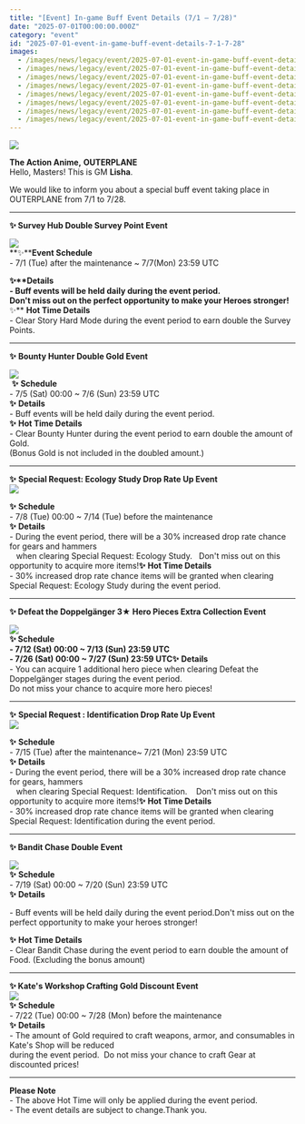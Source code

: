 ```yaml
---
title: "[Event] In-game Buff Event Details (7/1 – 7/28)"
date: "2025-07-01T00:00:00.000Z"
category: "event"
id: "2025-07-01-event-in-game-buff-event-details-7-1-7-28"
images:
  - /images/news/legacy/event/2025-07-01-event-in-game-buff-event-details-7-1-7-28/7a8880f5b8534c4b88ed83ee236f8e8d.webp
  - /images/news/legacy/event/2025-07-01-event-in-game-buff-event-details-7-1-7-28/6e1a16e6fdb046ccbdfa47f844f47aec.webp
  - /images/news/legacy/event/2025-07-01-event-in-game-buff-event-details-7-1-7-28/f735fa46ab044627b0302a40cb6d3292.webp
  - /images/news/legacy/event/2025-07-01-event-in-game-buff-event-details-7-1-7-28/1e4ef7579479479995cf7a65d73bbd64.webp
  - /images/news/legacy/event/2025-07-01-event-in-game-buff-event-details-7-1-7-28/915005289d814a8f9f205bcdfae9ee98.webp
  - /images/news/legacy/event/2025-07-01-event-in-game-buff-event-details-7-1-7-28/65380d11f0e24ca6b5a164cd601eee47.webp
  - /images/news/legacy/event/2025-07-01-event-in-game-buff-event-details-7-1-7-28/fb1b2c35e23442e9a804a9f3bbc147fc.webp
  - /images/news/legacy/event/2025-07-01-event-in-game-buff-event-details-7-1-7-28/2fe337849cba43019c3fcb86e8fabc1f.webp
---
```


![](/images/news/legacy/event/2025-07-01-event-in-game-buff-event-details-7-1-7-28/7a8880f5b8534c4b88ed83ee236f8e8d.webp)  

**The Action Anime,** **OUTERPLANE**  
Hello, Masters! This is GM **Lisha**.  
  
We would like to inform you about a special buff event taking place in OUTERPLANE from 7/1 to 7/28.

* * *

  
**✨ Survey Hub Double Survey Point Event**

![](/images/news/legacy/event/2025-07-01-event-in-game-buff-event-details-7-1-7-28/6e1a16e6fdb046ccbdfa47f844f47aec.webp)  
**✨****Event Schedule**  
\- 7/1 (Tue) after the maintenance ~ 7/7(Mon) 23:59 UTC

  
**✨****Details**  
\- Buff events will be held daily during the event period.  
Don't miss out on the perfect opportunity to make your Heroes stronger!**✨** **Hot Time Details**  
\- Clear Story Hard Mode during the event period to earn double the Survey Points.  

* * *

  
**✨** **Bounty Hunter Double Gold Event**

![](/images/news/legacy/event/2025-07-01-event-in-game-buff-event-details-7-1-7-28/f735fa46ab044627b0302a40cb6d3292.webp)  
 **✨** **Schedule**  
\- 7/5 (Sat) 00:00 ~ 7/6 (Sun) 23:59 UTC  
**✨** **Details**  
\- Buff events will be held daily during the event period.  
**✨** **Hot Time Details**  
\- Clear Bounty Hunter during the event period to earn double the amount of Gold.  
(Bonus Gold is not included in the doubled amount.)

* * *

  
**✨** **Special Request: Ecology Study Drop Rate Up Event**  
![](/images/news/legacy/event/2025-07-01-event-in-game-buff-event-details-7-1-7-28/1e4ef7579479479995cf7a65d73bbd64.webp)  

**✨** **Schedule**  
\- 7/8 (Tue) 00:00 ~ 7/14 (Tue) before the maintenance  
**✨** **Details**  
\- During the event period, there will be a 30% increased drop rate chance for gears and hammers  
   when clearing Special Request: Ecology Study.   Don't miss out on this opportunity to acquire more items!**✨** **Hot Time Details**  
\- 30% increased drop rate chance items will be granted when clearing Special Request: Ecology Study during the event period.  

* * *

  
**✨ Defeat the Doppelgänger 3★ Hero Pieces Extra Collection Event**

**![](/images/news/legacy/event/2025-07-01-event-in-game-buff-event-details-7-1-7-28/915005289d814a8f9f205bcdfae9ee98.webp)  
****✨** **Schedule**   
\- 7/12 (Sat) 00:00 ~ 7/13 (Sun) 23:59 UTC  
\- 7/26 (Sat) 00:00 ~ 7/27 (Sun) 23:59 UTC**✨** **Details**  
\- You can acquire 1 additional hero piece when clearing Defeat the Doppelgänger stages during the event period.  
Do not miss your chance to acquire more hero pieces!  
  

* * *

  
**✨** **Special Request : Identification Drop Rate Up Event**  
![](/images/news/legacy/event/2025-07-01-event-in-game-buff-event-details-7-1-7-28/65380d11f0e24ca6b5a164cd601eee47.webp)  

**✨** **Schedule**  
\- 7/15 (Tue) after the maintenance~ 7/21 (Mon) 23:59 UTC  
**✨** **Details**  
\- During the event period, there will be a 30% increased drop rate chance for gears, hammers  
   when clearing Special Request: Identification.    Don't miss out on this opportunity to acquire more items!**✨** **Hot Time Details**  
\- 30% increased drop rate chance items will be granted when clearing Special Request: Identification during the event period.  

* * *

  
**✨ Bandit Chase Double Event**

![](/images/news/legacy/event/2025-07-01-event-in-game-buff-event-details-7-1-7-28/fb1b2c35e23442e9a804a9f3bbc147fc.webp)  
**✨** **Schedule**  
\- 7/19 (Sat) 00:00 ~ 7/20 (Sun) 23:59 UTC  
**✨** **Details**  
  
\- Buff events will be held daily during the event period.Don't miss out on the perfect opportunity to make your heroes stronger!  
  
**✨** **Hot Time Details**  
\- Clear Bandit Chase during the event period to earn double the amount of Food. (Excluding the bonus amount)  

* * *

  
**✨ Kate's Workshop Crafting Gold Discount Event**  
![](/images/news/legacy/event/2025-07-01-event-in-game-buff-event-details-7-1-7-28/2fe337849cba43019c3fcb86e8fabc1f.webp)  
**✨** **Schedule**  
\- 7/22 (Tue) 00:00 ~ 7/28 (Mon) before the maintenance  
**✨** **Details**  
\- The amount of Gold required to craft weapons, armor, and consumables in Kate's Shop will be reduced  
during the event period.  Do not miss your chance to craft Gear at discounted prices!  
  

* * *

  
**Please Note**  
\- The above Hot Time will only be applied during the event period.  
\- The event details are subject to change.Thank you.
